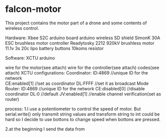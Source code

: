 # falcon-motor
This project contains the motor part of a drone and some contents of wireless control.

Hardware:
 Xbee S2C
 arduino board
 arduino wireless SD shield
 SimonK 30A ESC brushless motor controller
 Readytosky 2212 920kV brushless motor
 11.1v 3s 20c lipo battery
 buttons
 10koms resistor

Software:
 XCTU
 arduino

wire for the motor(see attach)
wire for the controller(see attach)
codes(see attach)
XCTU configurations:
 Coordinator:
  ID:4869                                 //unique ID for the network             
  CE:enabled[1]                           //set as coordinator
  DL:FFFF                                 //set it as broadcast Mode
 Router:
  ID:4869                                 //unique ID for the network
  CE:disabled[0]                          //disable coordinator
  DL:0                                    //default
  JV:enabled[1]                           //enable channel verification(set as router)

process:
 1.I use a potentiometer to control the speed of motor. But serial.write() only transmit string values and transform string to 
 int could be hard so I decide to use bottons to change speed when bottons are pressed.

2.at the beginning I send the data from 

